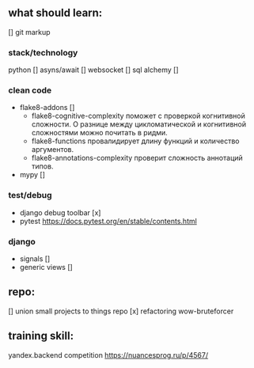 ## what should learn:

[] git markup

### stack/technology
python []
asyns/await [] 
websocket []
sql alchemy [] 

### clean code
- flake8-addons []
  - flake8-cognitive-complexity поможет с проверкой когнитивной сложности. О разнице между цикломатической и когнитивной сложностями можно почитать в ридми.
  - flake8-functions провалидирует длину функций и количество аргументов.
  - flake8-annotations-complexity проверит сложность аннотаций типов.
- mypy []

### test/debug
- django debug toolbar [x]
- pytest https://docs.pytest.org/en/stable/contents.html 

### django
- signals []
- generic views []

## repo:
[] union small projects to things repo
[x] refactoring wow-bruteforcer


## training skill:
yandex.backend competition
https://nuancesprog.ru/p/4567/
